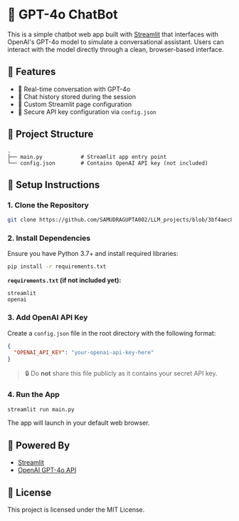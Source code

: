 
# 💬 GPT-4o ChatBot

This is a simple chatbot web app built with [Streamlit](https://streamlit.io/) that interfaces with OpenAI's GPT-4o model to simulate a conversational assistant. Users can interact with the model directly through a clean, browser-based interface.

## 🚀 Features

* 🤖 Real-time conversation with GPT-4o
* 💾 Chat history stored during the session
* 🎨 Custom Streamlit page configuration
* 🔐 Secure API key configuration via `config.json`

## 📁 Project Structure

```
.
├── main.py            # Streamlit app entry point
└── config.json        # Contains OpenAI API key (not included)
```

## 🔧 Setup Instructions

### 1. Clone the Repository

```bash
git clone https://github.com/SAMUDRAGUPTA002/LLM_projects/blob/3bf4aec805427efcf14944b745058b9be3e62b1b/Gpt4.o-streamlit-chatbot/README.md
```

### 2. Install Dependencies

Ensure you have Python 3.7+ and install required libraries:

```bash
pip install -r requirements.txt
```

**`requirements.txt` (if not included yet):**

```
streamlit
openai
```

### 3. Add OpenAI API Key

Create a `config.json` file in the root directory with the following format:

```json
{
  "OPENAI_API_KEY": "your-openai-api-key-here"
}
```

> 🔒 Do **not** share this file publicly as it contains your secret API key.

### 4. Run the App

```bash
streamlit run main.py
```

The app will launch in your default web browser.

## 🧠 Powered By

* [Streamlit](https://streamlit.io/)
* [OpenAI GPT-4o API](https://platform.openai.com/docs)

## 📜 License

This project is licensed under the MIT License.

